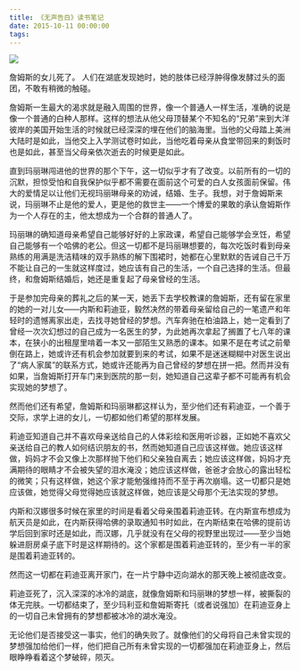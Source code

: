 ```yaml
---
title: 《无声告白》读书笔记
date: 2015-10-11 00:00:00
tags:
---
```


![](https://jixiaoyong.github.io/images/20200407230646.png)

詹姆斯的女儿死了。
人们在湖底发现她时，她的肢体已经浮肿得像发酵过头的面团，不敢有稍微的触碰。

詹姆斯一生最大的渴求就是融入周围的世界，像一个普通人一样生活，准确的说是像一个普通的白种人那样。这样的想法从他父母顶替某个不知名的“兄弟”来到大洋彼岸的美国开始生活的时候就已经深深的埋在他们的脑海里。当他的父母踏上美洲大陆时是如此，当他交上入学测试卷时如此，当他吃着母亲从食堂带回来的剩饭时也是如此，甚至当父母亲依次逝去的时候更是如此。

直到玛丽琳闯进他的世界的那个下午，这一切似乎才有了改变。以前所有的一切的沉默，担惊受怕和自我保护似乎都不需要在面前这个可爱的白人女孩面前保留。伟大的爱情足以让他们无视玛丽琳母亲的劝诫，结婚、生子。我想，对于詹姆斯来说，玛丽琳不止是他的爱人，更是他的救世主——一个博爱的果敢的承认詹姆斯作为一个人存在的主，他太想成为一个合群的普通人了。

玛丽琳的确知道母亲希望自己能够好好的上家政课，希望自己能够学会烹饪，希望自己能够有一个哈佛的老公。但这一切都不是玛丽琳想要的，每次吃饭时看到母亲熟练的用满是洗洁精味的双手熟练的解下围裙时，她都在心里默默的告诫自己千万不能让自己的一生就这样度过，她应该有自己的生活，一个自己选择的生活。但最终，和詹姆斯结婚后，她还是重复起了母亲曾经的生活。

于是参加完母亲的葬礼之后的某一天，她丢下去学校教课的詹姆斯，还有留在家里的她的一对儿女——内斯和莉迪亚，毅然决然的带着母亲留给自己的一笔遗产和年轻时的遗憾离家出走，去找寻她曾经的梦想。汽车奔驰在柏油路上，她一定看到了曾经一次次幻想过的自己成为一名医生的梦，为此她再次拿起了搁置了七八年的课本，在狭小的出租屋里啃着一本又一部陌生又熟悉的课本。如果不是在考试之前晕倒在路上，她或许还有机会参加就要到来的考试，如果不是迷迷糊糊中对医生说出了“病人家属”的联系方式，她或许还能再为自己曾经的梦想在拼一把。然而并没有如果，当詹姆斯打开车门来到医院的那一刻，她知道自己这辈子都不可能再有机会实现她的梦想了。

然而他们还有希望，詹姆斯和玛丽琳都这样认为，至少他们还有莉迪亚，一个善于交际，求学上进的女儿，一切都如他们希望的那样发展。

莉迪亚知道自己并不喜欢母亲送给自己的人体彩绘和医用听诊器，正如她不喜欢父亲送给自己的教人如何结识朋友的书，然而她知道自己应该这样做。她应该这样做，妈妈才不会又像上次那样抛下他们和父亲独自离去；她应该这样做，妈妈才充满期待的眼睛才不会被失望的泪水淹没；她应该这样做，爸爸才会放心的露出轻松的微笑；只有这样做，她这个家才能勉强维持而不至于再次崩塌。这一切都只是她应该做，她觉得父母觉得她应该就这样做，她应该是父母那个无法实现的梦想。

内斯和汉娜很多时候在家里的时间是看着父母亲围着莉迪亚转。在内斯宣布想成为航天员是如此，在内斯获得哈佛的录取通知书时如此，在内斯结束在哈佛的提前访学后回到家时还是如此，而汉娜，几乎就没有在父母的视野里出现过——至少当她躲进厨房桌子底下时是这样期待的。这个家都是围着莉迪亚转的，至少有一半的家是围着莉迪亚转的。

然而这一切都在莉迪亚离开家门，在一片宁静中迈向湖水的那天晚上被彻底改变。

莉迪亚死了，沉入深深的冰冷的湖底，就像詹姆斯和玛丽琳的梦想一样，被撕裂的体无完肤。一切都结束了，至少玛利亚和詹姆斯寄托（或者说强加）在莉迪亚身上的一切自己未曾拥有的梦想都被冰冷的湖水淹没。

无论他们是否接受这一事实，他们的确失败了。就像他们的父母将自己未曾实现的梦想强加给他们一样，他们把自己所有未曾实现的一切都强加在莉迪亚身上，然后眼睁睁看着这个梦破碎，陨灭。
